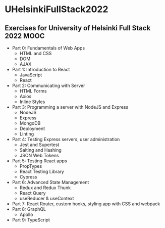 # UHelsinkiFullStack2022

## Exercises for University of Helsinki Full Stack 2022 MOOC

- Part 0: Fundamentals of Web Apps
  - HTML and CSS
  - DOM
  - AJAX
- Part 1: Introduction to React
  - JavaScript
  - React
- Part 2: Communicating with Server
  - HTML Forms
  - Axios
  - Inline Styles
- Part 3: Programming a server with NodeJS and Express
  - NodeJS
  - Express
  - MongoDB
  - Deployment
  - Linting
- Part 4: Testing Express servers, user administration
  - Jest and Supertest
  - Salting and Hashing
  - JSON Web Tokens
- Part 5: Testing React apps
  - PropTypes
  - React Testing Library
  - Cypress
- Part 6: Advanced State Management
  - Redux and Redux Thunk
  - React Query
  - useReducer & useContext
- Part 7: React Router, custom hooks, styling app with CSS and webpack
- Part 8: GraphQL
  - Apollo
- Part 9: TypeScript
